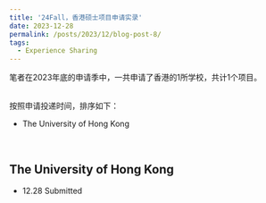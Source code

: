 ```yaml
---
title: '24Fall，香港硕士项目申请实录'
date: 2023-12-28
permalink: /posts/2023/12/blog-post-8/
tags:
  - Experience Sharing
---
```


笔者在2023年底的申请季中，一共申请了香港的1所学校，共计1个项目。


<br>按照申请投递时间，排序如下：

- The University of Hong Kong 

<br>


## The University of Hong Kong

- 12.28 Submitted
